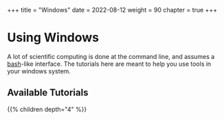 +++
title = "Windows"
date = 2022-08-12
weight = 90
chapter = true
+++

# Using Windows

A lot of scientific computing is done at the command line, and assumes a [bash](https://en.wikipedia.org/wiki/Bash_(Unix_shell))-like interface. The tutorials here are meant to help you use tools in your windows system. 

## Available Tutorials

{{% children depth="4" %}}